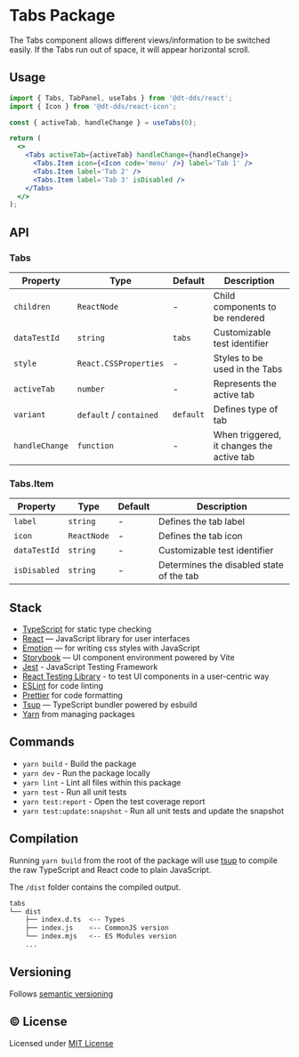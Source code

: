 # Tabs Package

The Tabs component allows different views/information to be switched easily.
If the Tabs run out of space, it will appear horizontal scroll.

## Usage

```jsx
import { Tabs, TabPanel, useTabs } from '@dt-dds/react';
import { Icon } from '@dt-dds/react-icon';

const { activeTab, handleChange } = useTabs(0);

return (
  <>
    <Tabs activeTab={activeTab} handleChange={handleChange}>
      <Tabs.Item icon={<Icon code='menu' />} label='Tab 1' />
      <Tabs.Item label='Tab 2' />
      <Tabs.Item label='Tab 3' isDisabled />
    </Tabs>
  </>
);
```

## API

### Tabs

| Property       | Type                    | Default   | Description                               |
| -------------- | ----------------------- | --------- | ----------------------------------------- |
| `children`     | `ReactNode`             | -         | Child components to be rendered           |
| `dataTestId`   | `string`                | `tabs`    | Customizable test identifier              |
| `style`        | `React.CSSProperties`   | -         | Styles to be used in the Tabs             |
| `activeTab`    | `number`                | -         | Represents the active tab                 |
| `variant`      | `default` / `contained` | `default` | Defines type of tab                       |
| `handleChange` | `function`              | -         | When triggered, it changes the active tab |

### Tabs.Item

| Property     | Type        | Default | Description                              |
| ------------ | ----------- | ------- | ---------------------------------------- |
| `label`      | `string`    | -       | Defines the tab label                    |
| `icon`       | `ReactNode` | -       | Defines the tab icon                     |
| `dataTestId` | `string`    | -       | Customizable test identifier             |
| `isDisabled` | `string`    | -       | Determines the disabled state of the tab |

## Stack

- [TypeScript](https://www.typescriptlang.org/) for static type checking
- [React](https://reactjs.org/) — JavaScript library for user interfaces
- [Emotion](https://emotion.sh/docs/introduction) — for writing css styles with JavaScript
- [Storybook](https://storybook.js.org/) — UI component environment powered by Vite
- [Jest](https://jestjs.io/) - JavaScript Testing Framework
- [React Testing Library](https://testing-library.com/) - to test UI components in a user-centric way
- [ESLint](https://eslint.org/) for code linting
- [Prettier](https://prettier.io) for code formatting
- [Tsup](https://github.com/egoist/tsup) — TypeScript bundler powered by esbuild
- [Yarn](https://yarnpkg.com/) from managing packages

## Commands

- `yarn build` - Build the package
- `yarn dev` - Run the package locally
- `yarn lint` - Lint all files within this package
- `yarn test` - Run all unit tests
- `yarn test:report` - Open the test coverage report
- `yarn test:update:snapshot` - Run all unit tests and update the snapshot

## Compilation

Running `yarn build` from the root of the package will use [tsup](https://tsup.egoist.dev/) to compile the raw TypeScript and React code to plain JavaScript.

The `/dist` folder contains the compiled output.

```bash
tabs
└── dist
    ├── index.d.ts  <-- Types
    ├── index.js    <-- CommonJS version
    └── index.mjs   <-- ES Modules version
    ...
```

## Versioning

Follows [semantic versioning](https://semver.org/)

## &copy; License

Licensed under [MIT License](LICENSE.md)
